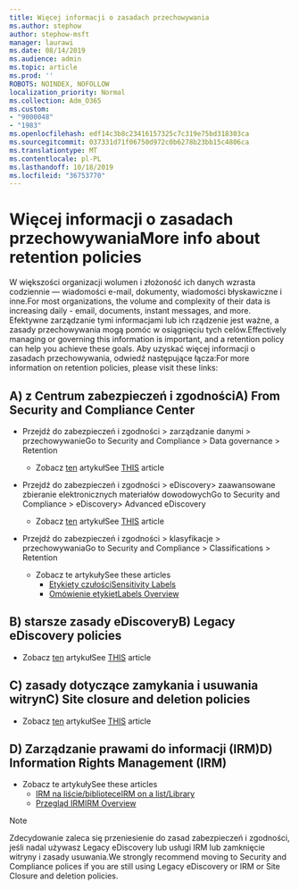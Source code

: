 ```yaml
---
title: Więcej informacji o zasadach przechowywania
ms.author: stephow
author: stephow-msft
manager: laurawi
ms.date: 08/14/2019
ms.audience: admin
ms.topic: article
ms.prod: ''
ROBOTS: NOINDEX, NOFOLLOW
localization_priority: Normal
ms.collection: Adm_O365
ms.custom:
- "9000048"
- "1983"
ms.openlocfilehash: edf14c3b8c23416157325c7c319e75bd318303ca
ms.sourcegitcommit: 037331d71f06750d972c0b6278b23bb15c4806ca
ms.translationtype: MT
ms.contentlocale: pl-PL
ms.lasthandoff: 10/18/2019
ms.locfileid: "36753770"
---
```

# <a name="more-info-about-retention-policies"></a><span data-ttu-id="1288d-102">Więcej informacji o zasadach przechowywania</span><span class="sxs-lookup"><span data-stu-id="1288d-102">More info about retention policies</span></span>

<span data-ttu-id="1288d-103">W większości organizacji wolumen i złożoność ich danych wzrasta codziennie — wiadomości e-mail, dokumenty, wiadomości błyskawiczne i inne.</span><span class="sxs-lookup"><span data-stu-id="1288d-103">For most organizations, the volume and complexity of their data is increasing daily - email, documents, instant messages, and more.</span></span> <span data-ttu-id="1288d-104">Efektywne zarządzanie tymi informacjami lub ich rządzenie jest ważne, a zasady przechowywania mogą pomóc w osiągnięciu tych celów.</span><span class="sxs-lookup"><span data-stu-id="1288d-104">Effectively managing or governing this information is important, and a retention policy can help you achieve these goals.</span></span> <span data-ttu-id="1288d-105">Aby uzyskać więcej informacji o zasadach przechowywania, odwiedź następujące łącza:</span><span class="sxs-lookup"><span data-stu-id="1288d-105">For more information on retention policies, please visit these links:</span></span>

## <a name="a-from-security-and-compliance-center"></a><span data-ttu-id="1288d-106">A) z Centrum zabezpieczeń i zgodności</span><span class="sxs-lookup"><span data-stu-id="1288d-106">A) From Security and Compliance Center</span></span>

- <span data-ttu-id="1288d-107">Przejdź do zabezpieczeń i zgodności > zarządzanie danymi > przechowywanie</span><span class="sxs-lookup"><span data-stu-id="1288d-107">Go to Security and Compliance > Data governance > Retention</span></span>
  - <span data-ttu-id="1288d-108">Zobacz [ten](https://docs.microsoft.com/office365/securitycompliance/retention-policies) artykuł</span><span class="sxs-lookup"><span data-stu-id="1288d-108">See [THIS](https://docs.microsoft.com/office365/securitycompliance/retention-policies) article</span></span>

- <span data-ttu-id="1288d-109">Przejdź do zabezpieczeń i zgodności > eDiscovery> zaawansowane zbieranie elektronicznych materiałów dowodowych</span><span class="sxs-lookup"><span data-stu-id="1288d-109">Go to Security and Compliance > eDiscovery> Advanced eDiscovery</span></span> 
  - <span data-ttu-id="1288d-110">Zobacz [ten](https://docs.microsoft.com/office365/securitycompliance/ediscovery-cases) artykuł</span><span class="sxs-lookup"><span data-stu-id="1288d-110">See [THIS](https://docs.microsoft.com/office365/securitycompliance/ediscovery-cases) article</span></span>

- <span data-ttu-id="1288d-111">Przejdź do zabezpieczeń i zgodności > klasyfikacje > przechowywania</span><span class="sxs-lookup"><span data-stu-id="1288d-111">Go to Security and Compliance > Classifications > Retention</span></span>
  - <span data-ttu-id="1288d-112">Zobacz te artykuły</span><span class="sxs-lookup"><span data-stu-id="1288d-112">See these articles</span></span>
    - [<span data-ttu-id="1288d-113">Etykiety czułości</span><span class="sxs-lookup"><span data-stu-id="1288d-113">Sensitivity Labels</span></span>](https://docs.microsoft.com/office365/securitycompliance/sensitivity-labels)
    - [<span data-ttu-id="1288d-114">Omówienie etykiet</span><span class="sxs-lookup"><span data-stu-id="1288d-114">Labels Overview</span></span>](https://docs.microsoft.com/office365/securitycompliance/labels)

## <a name="b-legacy-ediscovery-policies"></a><span data-ttu-id="1288d-115">B) starsze zasady eDiscovery</span><span class="sxs-lookup"><span data-stu-id="1288d-115">B) Legacy eDiscovery policies</span></span>

- <span data-ttu-id="1288d-116">Zobacz [ten](https://support.office.com/article/Set-up-an-eDiscovery-Center-in-SharePoint-Online-A18F8975-AA7F-43B4-A7D6-001D14744D8E) artykuł</span><span class="sxs-lookup"><span data-stu-id="1288d-116">See [THIS](https://support.office.com/article/Set-up-an-eDiscovery-Center-in-SharePoint-Online-A18F8975-AA7F-43B4-A7D6-001D14744D8E) article</span></span>

## <a name="c-site-closure-and-deletion-policies"></a><span data-ttu-id="1288d-117">C) zasady dotyczące zamykania i usuwania witryn</span><span class="sxs-lookup"><span data-stu-id="1288d-117">C) Site closure and deletion policies</span></span>

- <span data-ttu-id="1288d-118">Zobacz [ten](https://support.office.com/article/Use-policies-for-site-closure-and-deletion-A8280D82-27FD-48C5-9ADF-8A5431208BA5) artykuł</span><span class="sxs-lookup"><span data-stu-id="1288d-118">See [THIS](https://support.office.com/article/Use-policies-for-site-closure-and-deletion-A8280D82-27FD-48C5-9ADF-8A5431208BA5) article</span></span>  

## <a name="d-information-rights-management-irm"></a><span data-ttu-id="1288d-119">D) Zarządzanie prawami do informacji (IRM)</span><span class="sxs-lookup"><span data-stu-id="1288d-119">D) Information Rights Management (IRM)</span></span>

- <span data-ttu-id="1288d-120">Zobacz te artykuły</span><span class="sxs-lookup"><span data-stu-id="1288d-120">See these articles</span></span>
  - [<span data-ttu-id="1288d-121">IRM na liście/bibliotece</span><span class="sxs-lookup"><span data-stu-id="1288d-121">IRM on a list/Library</span></span>](https://support.office.com/article/apply-information-rights-management-to-a-list-or-library-3bdb5c4e-94fc-4741-b02f-4e7cc3c54aa1)
  - [<span data-ttu-id="1288d-122">Przegląd IRM</span><span class="sxs-lookup"><span data-stu-id="1288d-122">IRM Overview</span></span>](https://support.office.com/article/create-and-apply-information-management-policies-eb501fe9-2ef6-4150-945a-65a6451ee9e9)

> [!Note]
> <span data-ttu-id="1288d-123">Zdecydowanie zaleca się przeniesienie do zasad zabezpieczeń i zgodności, jeśli nadal używasz Legacy eDiscovery lub usługi IRM lub zamknięcie witryny i zasady usuwania.</span><span class="sxs-lookup"><span data-stu-id="1288d-123">We strongly recommend moving to Security and Compliance polices if you are still using Legacy eDiscovery or IRM or Site Closure and deletion policies.</span></span>
